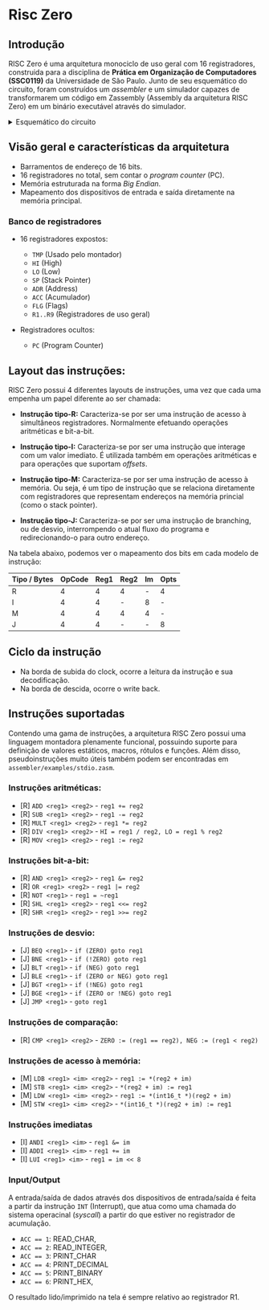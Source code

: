 # Risc Zero

## Introdução

RISC Zero é uma arquitetura monociclo de uso geral com 16 registradores, construida para a disciplina de **Prática em Organização de Computadores (SSC0119)** da Universidade de São Paulo. Junto de seu esquemático do circuito, foram construídos um _assembler_ e um simulador capazes de transformarem um código em Zassembly (Assembly da arquitetura RISC Zero) em um binário executável através do simulador.

<details>
  <summary>
    Esquemático do circuito
  </summary>
    
![Diagrama da Arquitetura](assets/architecture.png "Diagrama da Arquitetura")

</details>

## Visão geral e características da arquitetura

- Barramentos de endereço de 16 bits.
- 16 registradores no total, sem contar o _program counter_ (PC).
- Memória estruturada na forma _Big Endian_.
- Mapeamento dos dispositivos de entrada e saída diretamente na memória principal.

### Banco de registradores

- 16 registradores expostos:
    - `TMP` (Usado pelo montador)
    - `HI` (High)
    - `LO` (Low)
    - `SP` (Stack Pointer)
    - `ADR` (Address)
    - `ACC` (Acumulador)
    - `FLG` (Flags)
    - `R1..R9` (Registradores de uso geral)

- Registradores ocultos: 
    - `PC` (Program Counter)

## Layout das instruções:
RISC Zero possui 4 diferentes layouts de instruções, uma vez que cada uma empenha um papel diferente ao ser chamada:

- **Instrução tipo-R:** Caracteriza-se por ser uma instrução de acesso à simultâneos registradores. Normalmente efetuando operações aritméticas e bit-a-bit.

- **Instrução tipo-I:** Caracteriza-se por ser uma instrução que interage com um valor imediato. É utilizada também em operações aritméticas e para operações que suportam _offsets_.

- **Instrução tipo-M:** Caracteriza-se por ser uma instrução de acesso à memória. Ou seja, é um tipo de instrução que se relaciona diretamente com registradores que representam endereços na memória princial (como o stack pointer).

- **Instrução tipo-J:** Caracteriza-se por ser uma instrução de branching, ou de desvio, interrompendo o atual fluxo do programa e redirecionando-o para outro endereço.

Na tabela abaixo, podemos ver o mapeamento dos bits em cada modelo de instrução:

Tipo / Bytes | OpCode | Reg1 | Reg2 | Im | Opts
-------------|--------|------|------|----|-----
R            | 4      | 4    | 4    | -  | 4
I            | 4      | 4    | -    | 8  | -
M            | 4      | 4    | 4    | 4  | -
J            | 4      | 4    | -    | -  | 8

## Ciclo da instrução
- Na borda de subida do clock, ocorre a leitura da instrução e sua decodificação.
- Na borda de descida, ocorre o write back.

## Instruções suportadas
Contendo uma gama de instruções, a arquitetura RISC Zero possui uma linguagem montadora plenamente funcional, possuindo suporte para definição de valores estáticos, macros, rótulos e funções. Além disso, pseudoinstruções muito úteis também podem ser encontradas em ``assembler/examples/stdio.zasm``.

### Instruções aritméticas:

- [R] `ADD <reg1> <reg2>` - `reg1 += reg2`
- [R] `SUB <reg1> <reg2>`  - `reg1 -= reg2`
- [R] `MULT <reg1> <reg2>` - `reg1 *= reg2`
- [R] `DIV <reg1> <reg2>` - `HI = reg1 / reg2, LO = reg1 % reg2`
- [R] `MOV <reg1> <reg2>` - `reg1 := reg2`

### Instruções bit-a-bit:

- [R] `AND <reg1> <reg2>` - `reg1 &= reg2`
- [R] `OR <reg1> <reg2>` - `reg1 |= reg2`
- [R] `NOT <reg1>` - `reg1 = ~reg1`
- [R] `SHL <reg1> <reg2>` - `reg1 <<= reg2`
- [R] `SHR <reg1> <reg2>` - `reg1 >>= reg2`

### Instruções de desvio:

- [J] `BEQ <reg1>` - `if (ZERO) goto reg1`
- [J] `BNE <reg1>` - `if (!ZERO) goto reg1`
- [J] `BLT <reg1>` - `if (NEG) goto reg1`
- [J] `BLE <reg1>` - `if (ZERO or NEG) goto reg1` 
- [J] `BGT <reg1>` - `if (!NEG) goto reg1`
- [J] `BGE <reg1>` - `if (ZERO or !NEG) goto reg1`
- [J] `JMP <reg1>` - `goto reg1`

### Instruções de comparação:

- [R] `CMP <reg1> <reg2>` - `ZERO := (reg1 == reg2), NEG := (reg1 < reg2)`

### Instruções de acesso à memória:

- [M] `LDB <reg1> <im> <reg2>` - `reg1 := *(reg2 + im)`
- [M] `STB <reg1> <im> <reg2>` - `*(reg2 + im) := reg1`
- [M] `LDW <reg1> <im> <reg2>` - `reg1 := *(int16_t *)(reg2 + im)`
- [M] `STW <reg1> <im> <reg2>` - `*(int16_t *)(reg2 + im) := reg1`

### Instruções imediatas
- [I] `ANDI <reg1> <im>` - `reg1 &= im`
- [I] `ADDI <reg1> <im>` - `reg1 += im`
- [I] `LUI <reg1> <im>` - `reg1 = im << 8`

### Input/Output

A entrada/saída de dados através dos dispositivos de entrada/saída
é feita a partir da instrução `INT` (Interrupt), que atua como uma
chamada do sistema operacinal (_syscall_) a partir do que estiver no
registrador de acumulação.

- `ACC == 1`: READ_CHAR,
- `ACC == 2`: READ_INTEGER,
- `ACC == 3`: PRINT_CHAR
- `ACC == 4`: PRINT_DECIMAL
- `ACC == 5`: PRINT_BINARY
- `ACC == 6`: PRINT_HEX,

O resultado lido/imprimido na tela é sempre relativo ao registrador
R1.




